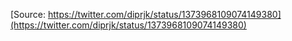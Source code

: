 [Source: https://twitter.com/diprjk/status/1373968109074149380](https://twitter.com/diprjk/status/1373968109074149380)
